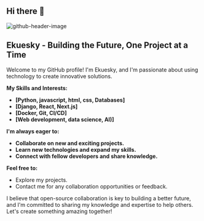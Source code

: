 ## Hi there 👋
![github-header-image](https://github.com/user-attachments/assets/7368ab3e-c323-4d7a-b126-44d61b1b55b1)

## Ekuesky - Building the Future, One Project at a Time

Welcome to my GitHub profile! I'm Ekuesky, and I'm passionate about using technology to create innovative solutions.

**My Skills and Interests:**

* **[Python, javascript, html, css, Databases]**
* **[Django, React, Next.js]**
* **[Docker, Git, CI/CD]**
* **[Web development, data science, AI)]**

**I'm always eager to:**

* **Collaborate on new and exciting projects.**
* **Learn new technologies and expand my skills.**
* **Connect with fellow developers and share knowledge.**

**Feel free to:**

* Explore my projects.
* Contact me for any collaboration opportunities or feedback. 

I believe that open-source collaboration is key to building a better future, and I'm committed to sharing my knowledge and expertise to help others. Let's create something amazing together! 
